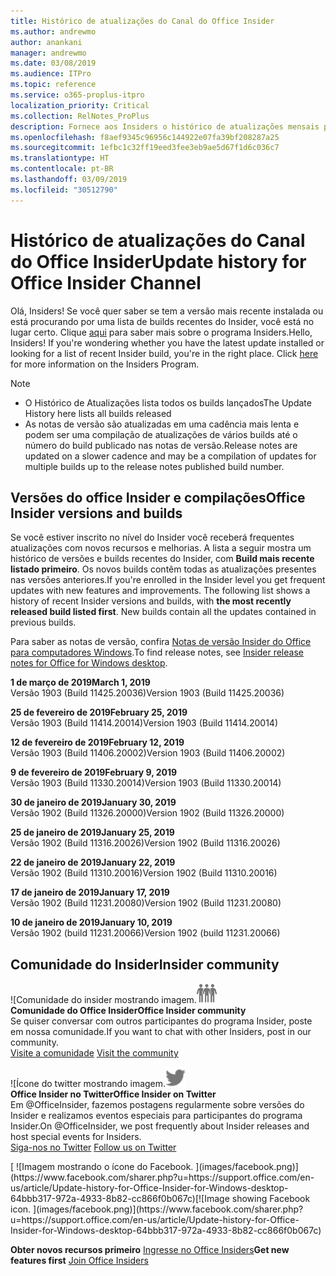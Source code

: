 ```yaml
---
title: Histórico de atualizações do Canal do Office Insider
ms.author: andrewmo
author: anankani
manager: andrewmo
ms.date: 03/08/2019
ms.audience: ITPro
ms.topic: reference
ms.service: o365-proplus-itpro
localization_priority: Critical
ms.collection: RelNotes_ProPlus
description: Fornece aos Insiders o histórico de atualizações mensais para os lançamentos do Canal Mensal Insider – Modo Rápido para a área de trabalho do Windows
ms.openlocfilehash: f8aef9345c96956c144922e07fa39bf208287a25
ms.sourcegitcommit: 1efbc1c32ff19eed3fee3eb9ae5d67f1d6c036c7
ms.translationtype: HT
ms.contentlocale: pt-BR
ms.lasthandoff: 03/09/2019
ms.locfileid: "30512790"
---
```

# <a name="update-history-for-office-insider-channel"></a><span data-ttu-id="97c5b-103">Histórico de atualizações do Canal do Office Insider</span><span class="sxs-lookup"><span data-stu-id="97c5b-103">Update history for Office Insider Channel</span></span>

<span data-ttu-id="97c5b-p101">Olá, Insiders! Se você quer saber se tem a versão mais recente instalada ou está procurando por uma lista de builds recentes do Insider, você está no lugar certo.                                                                  Clique [aqui](https://insider.office.com/) para saber mais sobre o programa Insiders.</span><span class="sxs-lookup"><span data-stu-id="97c5b-p101">Hello, Insiders! If you're wondering whether you have the latest update installed or looking for a list of recent Insider build, you're in the right place. Click [here](https://insider.office.com/) for more information on the Insiders Program.</span></span>

> [!NOTE]
> - <span data-ttu-id="97c5b-107">O Histórico de Atualizações lista todos os builds lançados</span><span class="sxs-lookup"><span data-stu-id="97c5b-107">The Update History here lists all builds released</span></span>
> - <span data-ttu-id="97c5b-108">As notas de versão são atualizadas em uma cadência mais lenta e podem ser uma compilação de atualizações de vários builds até o número do build publicado nas notas de versão.</span><span class="sxs-lookup"><span data-stu-id="97c5b-108">Release notes are updated on a slower cadence and may be a compilation of updates for multiple builds up to the release notes published build number.</span></span>



## <a name="office-insider-versions-and-builds"></a><span data-ttu-id="97c5b-109">Versões do office Insider e compilações</span><span class="sxs-lookup"><span data-stu-id="97c5b-109">Office Insider versions and builds</span></span>

<span data-ttu-id="97c5b-p102">Se você estiver inscrito no nível do Insider você receberá frequentes atualizações com novos recursos e melhorias. A lista a seguir mostra um histórico de versões e builds recentes do Insider, com **Build mais recente listado primeiro**. Os novos builds contêm todas as atualizações presentes nas versões anteriores.</span><span class="sxs-lookup"><span data-stu-id="97c5b-p102">If you're enrolled in the Insider level you get frequent updates with new features and improvements. The following list shows a history of recent Insider versions and builds, with **the most recently released build listed first**. New builds contain all the updates contained in previous builds.</span></span> 

<span data-ttu-id="97c5b-113">Para saber as notas de versão, confira [Notas de versão Insider do Office para computadores Windows](https://docs.microsoft.com/pt-BR/OfficeUpdates/release-notes-office-insider).</span><span class="sxs-lookup"><span data-stu-id="97c5b-113">To find release notes, see [Insider release notes for Office for Windows desktop](https://docs.microsoft.com/pt-BR/OfficeUpdates/release-notes-office-insider).</span></span>

<span data-ttu-id="97c5b-114">**1 de março de 2019**</span><span class="sxs-lookup"><span data-stu-id="97c5b-114">**March 1, 2019**</span></span><br/> <span data-ttu-id="97c5b-115">Versão 1903 (Build 11425.20036)</span><span class="sxs-lookup"><span data-stu-id="97c5b-115">Version 1903 (Build 11425.20036)</span></span><br/> 

<span data-ttu-id="97c5b-116">**25 de fevereiro de 2019**</span><span class="sxs-lookup"><span data-stu-id="97c5b-116">**February 25, 2019**</span></span><br/> <span data-ttu-id="97c5b-117">Versão 1903 (Build 11414.20014)</span><span class="sxs-lookup"><span data-stu-id="97c5b-117">Version 1903 (Build 11414.20014)</span></span><br/> 

<span data-ttu-id="97c5b-118">**12 de fevereiro de 2019**</span><span class="sxs-lookup"><span data-stu-id="97c5b-118">**February 12, 2019**</span></span><br/> <span data-ttu-id="97c5b-119">Versão 1903 (Build 11406.20002)</span><span class="sxs-lookup"><span data-stu-id="97c5b-119">Version 1903 (Build 11406.20002)</span></span><br/> 

<span data-ttu-id="97c5b-120">**9 de fevereiro de 2019**</span><span class="sxs-lookup"><span data-stu-id="97c5b-120">**February 9, 2019**</span></span><br/> <span data-ttu-id="97c5b-121">Versão 1903 (Build 11330.20014)</span><span class="sxs-lookup"><span data-stu-id="97c5b-121">Version 1903 (Build 11330.20014)</span></span><br/> 

<span data-ttu-id="97c5b-122">**30 de janeiro de 2019**</span><span class="sxs-lookup"><span data-stu-id="97c5b-122">**January 30, 2019**</span></span><br/> <span data-ttu-id="97c5b-123">Versão 1902 (Build 11326.20000)</span><span class="sxs-lookup"><span data-stu-id="97c5b-123">Version 1902 (Build 11326.20000)</span></span><br/> 

<span data-ttu-id="97c5b-124">**25 de janeiro de 2019**</span><span class="sxs-lookup"><span data-stu-id="97c5b-124">**January 25, 2019**</span></span><br/> <span data-ttu-id="97c5b-125">Versão 1902 (Build 11316.20026)</span><span class="sxs-lookup"><span data-stu-id="97c5b-125">Version 1902 (Build 11316.20026)</span></span><br/> 

<span data-ttu-id="97c5b-126">**22 de janeiro de 2019**</span><span class="sxs-lookup"><span data-stu-id="97c5b-126">**January 22, 2019**</span></span><br/> <span data-ttu-id="97c5b-127">Versão 1902 (Build 11310.20016)</span><span class="sxs-lookup"><span data-stu-id="97c5b-127">Version 1902 (Build 11310.20016)</span></span><br/> 

<span data-ttu-id="97c5b-128">**17 de janeiro de 2019**</span><span class="sxs-lookup"><span data-stu-id="97c5b-128">**January 17, 2019**</span></span><br/> <span data-ttu-id="97c5b-129">Versão 1902 (Build 11231.20080)</span><span class="sxs-lookup"><span data-stu-id="97c5b-129">Version 1902 (Build 11231.20080)</span></span><br/>

<span data-ttu-id="97c5b-130">**10 de janeiro de 2019**</span><span class="sxs-lookup"><span data-stu-id="97c5b-130">**January 10, 2019**</span></span><br/> <span data-ttu-id="97c5b-131">Versão 1902 (build 11231.20066)</span><span class="sxs-lookup"><span data-stu-id="97c5b-131">Version 1902 (build 11231.20066)</span></span><br/> 


## <a name="insider-community"></a><span data-ttu-id="97c5b-132">Comunidade do Insider</span><span class="sxs-lookup"><span data-stu-id="97c5b-132">Insider community</span></span>

<span data-ttu-id="97c5b-133">![Comunidade do insider mostrando imagem.</span><span class="sxs-lookup"><span data-stu-id="97c5b-133">![Image showing insider community.</span></span> ](images/insidercommunity.png) <br/>
<span data-ttu-id="97c5b-134">**Comunidade do Office Insider**</span><span class="sxs-lookup"><span data-stu-id="97c5b-134">**Office Insider community**</span></span><br/> <span data-ttu-id="97c5b-135">Se quiser conversar com outros participantes do programa Insider, poste em nossa comunidade.</span><span class="sxs-lookup"><span data-stu-id="97c5b-135">If you want to chat with other Insiders, post in our community.</span></span><br/><span data-ttu-id="97c5b-136"> 
[Visite a comunidade](https://go.microsoft.com/fwlink/?linkid=843493)</span><span class="sxs-lookup"><span data-stu-id="97c5b-136"> 
[Visit the community](https://go.microsoft.com/fwlink/?linkid=843493)</span></span><br/> 

<span data-ttu-id="97c5b-137">![Ícone do twitter mostrando imagem.</span><span class="sxs-lookup"><span data-stu-id="97c5b-137">![Image showing twitter icon.</span></span> ](images/twitter.png)<br/>
<span data-ttu-id="97c5b-138">**Office Insider no Twitter**</span><span class="sxs-lookup"><span data-stu-id="97c5b-138">**Office Insider on Twitter**</span></span><br/> <span data-ttu-id="97c5b-139">Em @OfficeInsider, fazemos postagens regularmente sobre versões do Insider e realizamos eventos especiais para participantes do programa Insider.</span><span class="sxs-lookup"><span data-stu-id="97c5b-139">On @OfficeInsider, we post frequently about Insider releases and host special events for Insiders.</span></span><br/><span data-ttu-id="97c5b-140"> 
[Siga-nos no Twitter](https://go.microsoft.com/fwlink/?linkid=717717)</span><span class="sxs-lookup"><span data-stu-id="97c5b-140"> 
[Follow us on Twitter](https://go.microsoft.com/fwlink/?linkid=717717)</span></span><br/> 

<span data-ttu-id="97c5b-141">
  [
  ![Imagem mostrando o ícone do Facebook. ](images/facebook.png)](https://www.facebook.com/sharer.php?u=https://support.office.com/en-us/article/Update-history-for-Office-Insider-for-Windows-desktop-64bbb317-972a-4933-8b82-cc866f0b067c)</span><span class="sxs-lookup"><span data-stu-id="97c5b-141">[![Image showing Facebook icon. ](images/facebook.png)](https://www.facebook.com/sharer.php?u=https://support.office.com/en-us/article/Update-history-for-Office-Insider-for-Windows-desktop-64bbb317-972a-4933-8b82-cc866f0b067c)</span></span>


<span data-ttu-id="97c5b-142">**Obter novos recursos primeiro**
[Ingresse no Office Insiders](https://insider.office.com/)</span><span class="sxs-lookup"><span data-stu-id="97c5b-142">**Get new features first**
[Join Office Insiders](https://insider.office.com/)</span></span>
